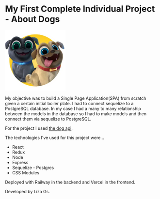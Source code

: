 
# My First Complete Individual Project - About Dogs

<img height="200" src="./dog.png" />

My objective was to build a Single Page Application(SPA) from scratch given a certain initial boiler plate. I had to connect sequelize to a PostgreSQL database. In my case I had a many to many relationship between the models in the database so I had to make models and then connect them via sequelize to PostgreSQL.

For the project I used  [the dog api](https://thedogapi.com/).

The technologies I've used for this project were...
- React
- Redux
- Node
- Express
- Sequelize - Postgres
- CSS Modules

Deployed with Railway in the backend and Vercel in the frontend.

Developed by Liza Gs.